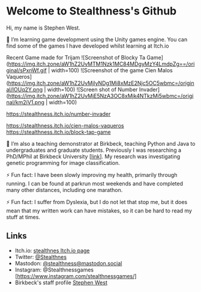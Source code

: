 # Welcome to Stealthness's Github

Hi, my name is Stephen West.

🌱 I’m learning game development using the Unity games engine. You can find some of the games I have developed whilst learning at Itch.io

Recent Game made for Trijam
![Screenshot of Blocky Ta Game](https://img.itch.zone/aW1hZ2UvMTM1Nzk1MC84MDgyMzY4LmdpZg==/original/sPxnWf.gif | width=100)
![Screenshot of the game Cien Malos Vaqueros](https://img.itch.zone/aW1hZ2UvMjIyNDg1Mi8xMzE2Njc5OC5wbmc=/original/IOUq2Y.png | width=100)
![Screen shot of Number Invader](https://img.itch.zone/aW1hZ2UvMjE5NzA3OC8xMjk4NTkzMi5wbmc=/original/km2iV1.png | width=100)



https://stealthness.itch.io/number-invader


https://stealthness.itch.io/cien-malos-vaqueros
https://stealthness.itch.io/block-tap-game

🔭 I’m also a teaching demonstrator at Birkbeck, teaching Python and Java to undergraduates and graduate students. Previously I was researching a PhD/MPhil at Birkbeck University [[link](https://www.dcs.bbk.ac.uk/)]. My research was investigating genetic programming for image classification.

⚡ Fun fact: I have been slowly improving my health, primarily through running. I can be found at parkrun most weekends and have completed many other distances, including one marathon.

⚡ Fun fact: I suffer from Dyslexia, but I do not let that stop me, but it does mean that my written work can have mistakes, so it can be hard to read my stuff at times.

##  Links

- Itch.io: [stealthnes Itch.io page](https://stealthness.itch.io/)
- Twitter: [@Stealthnes](https://twitter.com/stealthness)
- Mastodon: [@stealthness@mastodon.social](https://mastodon.social/@stealthness)
- Instagram: @Stealthnessgames [https://www.instagram.com/stealthnessgames/]
- Birkbeck's staff profile [Stephen West](https://www.bbk.ac.uk/our-staff/profile/8005765/stephen-west)
